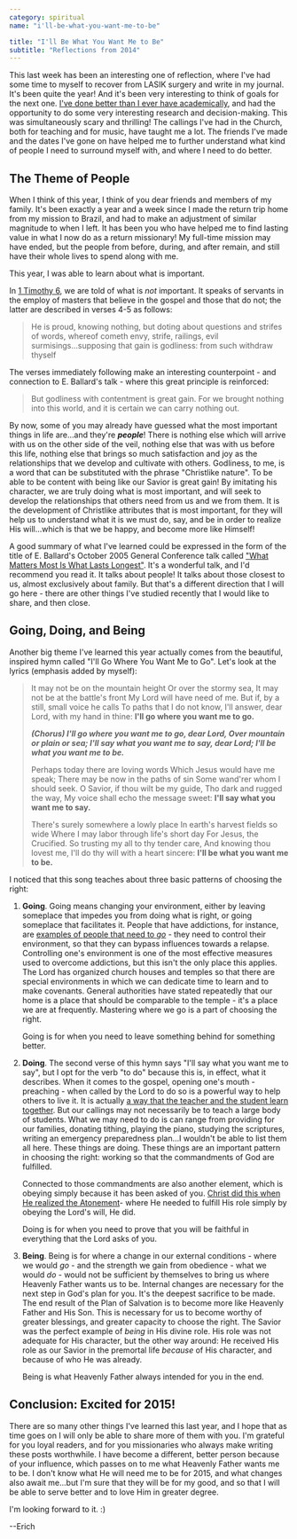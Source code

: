 ```yaml
---
category: spiritual
name: "i'll-be-what-you-want-me-to-be"

title: "I'll Be What You Want Me to Be"
subtitle: "Reflections from 2014"
---
```

This last week has been an interesting one of reflection, where I've had some time to myself to recover from LASIK surgery and write in my journal. It's been quite the year! And it's been very interesting to think of goals for the next one. [I've done better than I ever have academically](http://i.imgur.com/Fo6TLDI.png), and had the opportunity to do some very interesting research and decision-making. This was simultaneously scary and thrilling! The callings I've had in the Church, both for teaching and for music, have taught me a lot. The friends I've made and the dates I've gone on have helped me to further understand what kind of people I need to surround myself with, and where I need to do better.

## The Theme of People

When I think of this year, I think of you dear friends and members of my family. It's been exactly a year and a week since I made the return trip home from my mission to Brazil, and had to make an adjustment of similar magnitude to when I left. It has been you who have helped me to find lasting value in what I now do as a return missionary! My full-time mission may have ended, but the people from before, during, and after remain, and still have their whole lives to spend along with me.

This year, I was able to learn about what is important.

In [1 Timothy 6](https://www.lds.org/scriptures/nt/1-tim/6?lang=eng), we are told of what is *not* important. It speaks of servants in the employ of masters that believe in the gospel and those that do not; the latter are described in verses 4-5 as follows:

> He is proud, knowing nothing, but doting about questions and strifes of words, whereof cometh envy, strife, railings, evil surmisings...supposing that gain is godliness: from such withdraw thyself

The verses immediately following make an interesting counterpoint - and connection to E. Ballard's talk - where this great principle is reinforced: 

> But godliness with contentment is great gain. For we brought nothing into this world, and it is certain we can carry nothing out.

By now, some of you may already have guessed what the most important things in life are...and they're ***people***! There is nothing else which will arrive with us on the other side of the veil, nothing else that was with us before this life, nothing else that brings so much satisfaction and joy as the relationships that we develop and cultivate with others. Godliness, to me, is a word that can be substituted with the phrase "Christlike nature". To be able to be content with being like our Savior is great gain! By imitating his character, we are truly doing what is most important, and will seek to develop the relationships that others need from us and we from them. It is the development of Christlike attributes that is most important, for they will help us to understand what it is we must do, say, and be in order to realize His will...which is that we be happy, and become more like Himself!

A good summary of what I've learned could be expressed in the form of the title of E. Ballard's October 2005 General Conference talk called ["What Matters Most Is What Lasts Longest"](https://www.lds.org/general-conference/2005/10/what-matters-most-is-what-lasts-longest?lang=eng). It's a wonderful talk, and I'd recommend you read it. It talks about people! It talks about those closest to us, almost exclusively about family. But that's a different direction that I will go here - there are other things I've studied recently that I would like to share, and then close.

## Going, Doing, and Being

Another big theme I've learned this year actually comes from the beautiful, inspired hymn called "I'll Go Where You Want Me to Go". Let's look at the lyrics (emphasis added by myself):

> It may not be on the mountain height
> Or over the stormy sea,
> It may not be at the battle's front
> My Lord will have need of me.
> But if, by a still, small voice he calls
> To paths that I do not know,
> I'll answer, dear Lord, with my hand in thine:
> **I'll go where you want me to go.**
> 
> ***(Chorus)
> I'll go where you want me to go, dear Lord,
> Over mountain or plain or sea;
> I'll say what you want me to say, dear Lord;
> I'll be what you want me to be.***
> 
> Perhaps today there are loving words
> Which Jesus would have me speak;
> There may be now in the paths of sin
> Some wand'rer whom I should seek.
> O Savior, if thou wilt be my guide,
> Tho dark and rugged the way,
> My voice shall echo the message sweet:
> **I'll say what you want me to say.**
> 
> There's surely somewhere a lowly place
> In earth's harvest fields so wide
> Where I may labor through life's short day
> For Jesus, the Crucified.
> So trusting my all to thy tender care,
> And knowing thou lovest me,
> I'll do thy will with a heart sincere:
> **I'll be what you want me to be.**

I noticed that this song teaches about three basic patterns of choosing the right:

1. **Going**. Going means changing your environment, either by leaving someplace that impedes you from doing what is right, or going someplace that facilitates it. People that have addictions, for instance, are [examples of people that need to *go*](http://www.healthline.com/health/addiction/risk-factors#Genetics2) - they need to control their environment, so that they can bypass influences towards a relapse. Controlling one's environment is one of the most effective measures used to overcome addictions, but this isn't the only place this applies. The Lord has organized church houses and temples so that there are special environments in which we can dedicate time to learn and to make covenants. General authorities have stated repeatedly that our home is a place that should be comparable to the temple - it's a place we are at frequently. Mastering where we go is a part of choosing the right.

    Going is for when you need to leave something behind for something better.

2. **Doing**. The second verse of this hymn says "I'll say what you want me to say", but I opt for the verb "to do" because this is, in effect, what it describes. When it comes to the gospel, opening one's mouth - preaching - when called by the Lord to do so is a powerful way to help others to live it. It is actually [a way that the teacher and the student learn together](https://www.lds.org/scriptures/dc-testament/dc/50.22?lang=eng#21). But our callings may not necessarily be to teach a large body of students. What we may need to do is can range from providing for our families, donating tithing, playing the piano, studying the scriptures, writing an emergency preparedness plan...I wouldn't be able to list them all here. These things are doing. These things are an important pattern in choosing the right: working so that the commandments of God are fulfilled.

    Connected to those commandments are also another element, which is obeying simply because it has been asked of you. [Christ did this when He realized the Atonement](https://www.lds.org/scriptures/nt/luke/22.41-42?lang=eng#40)- where He needed to fulfill His role simply by obeying the Lord's will, He did.

    Doing is for when you need to prove that you will be faithful in everything that the Lord asks of you.

3. **Being**. Being is for where a change in our external conditions - where we would *go* - and the strength we gain from obedience - what we would *do* - would not be sufficient by themselves to bring us where Heavenly Father wants us to be. Internal changes are necessary for the next step in God's plan for you. It's the deepest sacrifice to be made. The end result of the Plan of Salvation is to become more like Heavenly Father and His Son. This is necessary for us to become worthy of greater blessings, and greater capacity to choose the right. The Savior was the perfect example of *being* in His divine role. His role was not adequate for His character, but the other way around: He received His role as our Savior in the premortal life *because* of His character, and because of who He was already.

    Being is what Heavenly Father always intended for you in the end.

## Conclusion: Excited for 2015!

There are so many other things I've learned this last year, and I hope that as time goes on I will only be able to share more of them with you. I'm grateful for you loyal readers, and for you missionaries who always make writing these posts worthwhile. I have become a different, better person because of your influence, which passes on to me what Heavenly Father wants me to be. I don't know what He will need me to be for 2015, and what changes also await me...but I'm sure that they will be for my good, and so that I will be able to serve better and to love Him in greater degree.

I'm looking forward to it. :)

--Erich
